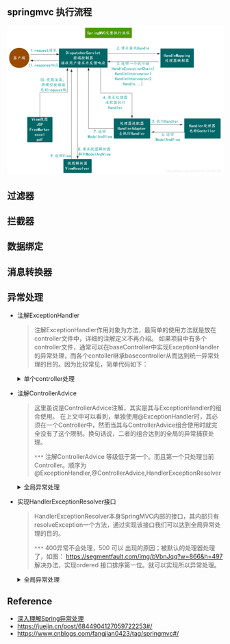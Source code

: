## springmvc 执行流程

![](/.images/doc/framework/springmvc/process.png)

## 过滤器

## 拦截器

## 数据绑定

## 消息转换器

## 异常处理
* 注解ExceptionHandler
    > 注解ExceptionHandler作用对象为方法，最简单的使用方法就是放在controller文件中，详细的注解定义不再介绍。
    > 如果项目中有多个controller文件，通常可以在baseController中实现ExceptionHandler的异常处理，而各个contoller继承basecontroller从而达到统一异常处理的目的。因为比较常见，简单代码如下：

    <details><summary>单个controller处理</summary>

    ```java
    @ExceptionHandler(Exception.class)
    @ResponseBody
    public String exceptionHandler(Exception ex){
        return this.getClass().getSimpleName() + ": " + ex.getMessage();
    } 
    ```
    </details>

* 注解ControllerAdvice
    > 这里虽说是ControllerAdvice注解，其实是其与ExceptionHandler的组合使用。
    > 在上文中可以看到，单独使用@ExceptionHandler时，其必须在一个Controller中，然而当其与ControllerAdvice组合使用时就完全没有了这个限制。换句话说，二者的组合达到的全局的异常捕获处理。
    > 
    > `***` 注解ControllerAdvice 等级低于第一个。而且第一个只处理当前Controller。顺序为 @ExceptionHandler,@ControllerAdvice,HandlerExceptionResolver 
    
    <details><summary>全局异常处理</summary>

    ```java
    @ControllerAdvice
    public class ExceptionHandlerAdvice {
        //也可以出现   自定义Exception，和其他Exception
        @ExceptionHandler(Exception.class)
        @ResponseBody
        public String exceptionHandler(Exception ex){
            return this.getClass().getSimpleName() + ": " + ex.getMessage();
        }
    }   
    ```
    </details>

* 实现HandlerExceptionResolver接口
    > HandlerExceptionResolver本身SpringMVC内部的接口，其内部只有resolveException一个方法，通过实现该接口我们可以达到全局异常处理的目的。
    > 
    > `***` 400异常不会处理，500 可以 出现的原因；被默认的处理器处理了，如图： https://segmentfault.com/img/bVbnJqq?w=866&h=497
    > 解决办法，实现ordered 接口排序第一位。就可以实现所以异常处理。

    <details><summary>全局异常处理</summary>

    ```java
    @Component
    public class MyHandlerExceptionResolver implements HandlerExceptionResolver, Ordered {

        @Override
        public ModelAndView resolveException(HttpServletRequest request,
                                             HttpServletResponse response,
                                             Object handler,
                                             Exception ex) {
            PrintWriter writer = null;
            try {
                writer = response.getWriter();
            } catch (IOException e) {
                e.printStackTrace();
            }
            writer.write(this.getClass().getSimpleName() + ": " + ex.getMessage());
            writer.flush();
            writer.close();
            return new ModelAndView();
        }

        @Override
        public int getOrder() {
            return -1;
        }
    }
    ```
    </details>
  

## Reference
* [深入理解Spring异常处理](https://segmentfault.com/a/1190000018010162)
* https://juejin.cn/post/6844904127059722253#/
* https://www.cnblogs.com/fangjian0423/tag/springmvc#/